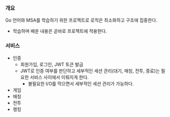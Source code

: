 ### 개요
Go 언어와 MSA를 학습하기 위한 프로젝트로 로직은 최소화하고 구조에 집중한다.
- 학습하며 배운 내용은 곧바로 프로젝트에 적용한다.

### 서비스
- 인증
  - 회원가입, 로그인, JWT 토큰 발급
  - JWT로 인증 여부를 판단하고 세부적인 세션 관리(대기, 매칭, 전투, 종료)는 필요한 서비스 사이에서 이뤄지게 한다.
    - 불필요한 I/O를 막으면서 세부적인 세션 관리가 가능하다. 
- 게임
- 매칭
- 전투
- 랭킹
